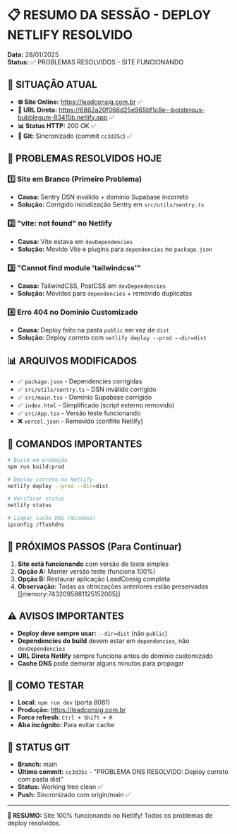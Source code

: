 # 📋 RESUMO DA SESSÃO - DEPLOY NETLIFY RESOLVIDO
**Data:** 28/01/2025  
**Status:** ✅ PROBLEMAS RESOLVIDOS - SITE FUNCIONANDO

## 🎯 **SITUAÇÃO ATUAL**
- **🌐 Site Online:** https://leadconsig.com.br ✅
- **🔗 URL Direta:** https://6862a20f066d25e965bf1c8e--boisterous-bubblegum-83415b.netlify.app ✅
- **📊 Status HTTP:** 200 OK ✅
- **💾 Git:** Sincronizado (commit `cc3d35c`) ✅

## 🔧 **PROBLEMAS RESOLVIDOS HOJE**

### **1️⃣ Site em Branco (Primeiro Problema)**
- **Causa:** Sentry DSN inválido + domínio Supabase incorreto
- **Solução:** Corrigido inicialização Sentry em `src/utils/sentry.ts`

### **2️⃣ "vite: not found" no Netlify**
- **Causa:** Vite estava em `devDependencies`
- **Solução:** Movido Vite e plugins para `dependencies` no `package.json`

### **3️⃣ "Cannot find module 'tailwindcss'"**
- **Causa:** TailwindCSS, PostCSS em `devDependencies`
- **Solução:** Movidos para `dependencies` + removido duplicatas

### **4️⃣ Erro 404 no Domínio Customizado**
- **Causa:** Deploy feito na pasta `public` em vez de `dist`
- **Solução:** Deploy correto com `netlify deploy --prod --dir=dist`

## 📊 **ARQUIVOS MODIFICADOS**
- ✅ `package.json` - Dependencies corrigidas
- ✅ `src/utils/sentry.ts` - DSN inválido corrigido
- ✅ `src/main.tsx` - Domínio Supabase corrigido
- ✅ `index.html` - Simplificado (script externo removido)
- ✅ `src/App.tsx` - Versão teste funcionando
- ❌ `vercel.json` - Removido (conflito Netlify)

## 🚀 **COMANDOS IMPORTANTES**
```bash
# Build em produção
npm run build:prod

# Deploy correto no Netlify
netlify deploy --prod --dir=dist

# Verificar status
netlify status

# Limpar cache DNS (Windows)
ipconfig /flushdns
```

## 🔄 **PRÓXIMOS PASSOS (Para Continuar)**
1. **Site está funcionando** com versão de teste simples
2. **Opção A:** Manter versão teste (funciona 100%)
3. **Opção B:** Restaurar aplicação LeadConsig completa
4. **Observação:** Todas as otimizações anteriores estão preservadas [[memory:7432095881125152065]]

## ⚠️ **AVISOS IMPORTANTES**
- **Deploy deve sempre usar:** `--dir=dist` (não `public`)
- **Dependencies do build** devem estar em `dependencies`, não `devDependencies`
- **URL Direta Netlify** sempre funciona antes do domínio customizado
- **Cache DNS** pode demorar alguns minutos para propagar

## 📱 **COMO TESTAR**
- **Local:** `npm run dev` (porta 8081)
- **Produção:** https://leadconsig.com.br
- **Force refresh:** `Ctrl + Shift + R`
- **Aba incógnito:** Para evitar cache

## 💾 **STATUS GIT**
- **Branch:** main
- **Último commit:** `cc3d35c` - "PROBLEMA DNS RESOLVIDO: Deploy correto com pasta dist"
- **Status:** Working tree clean ✅
- **Push:** Sincronizado com origin/main ✅

---
**🎉 RESUMO:** Site 100% funcionando no Netlify! Todos os problemas de deploy resolvidos. 